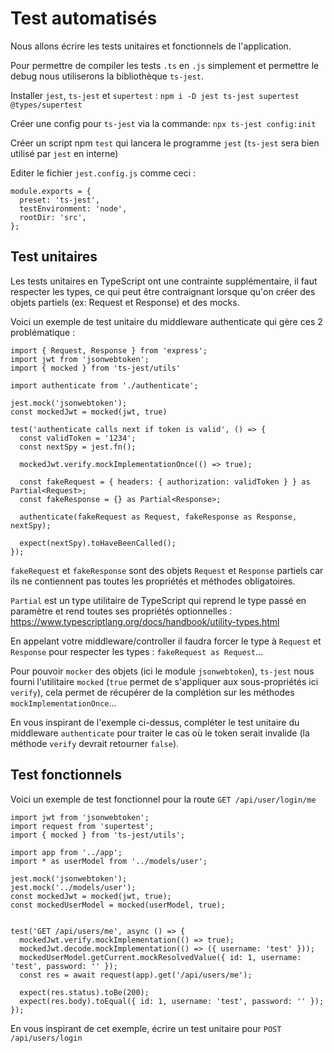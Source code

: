 # Test automatisés

Nous allons écrire les tests unitaires et fonctionnels de l'application.

Pour permettre de compiler les tests `.ts` en `.js` simplement et permettre le debug nous utiliserons la bibliothèque `ts-jest`.

Installer `jest`, `ts-jest` et `supertest` : `npm i -D jest ts-jest supertest @types/supertest`

Créer une config pour `ts-jest` via la commande: `npx ts-jest config:init`

Créer un script npm `test` qui lancera le programme `jest` (`ts-jest` sera bien utilisé par `jest` en interne)

Editer le fichier `jest.config.js` comme ceci :

```
module.exports = {
  preset: 'ts-jest',
  testEnvironment: 'node',
  rootDir: 'src',
};
```

## Test unitaires

Les tests unitaires en TypeScript ont une contrainte supplémentaire, il faut respecter les types, ce qui peut être contraignant lorsque qu'on créer des objets partiels (ex: Request et Response) et des mocks.

Voici un exemple de test unitaire du middleware authenticate qui gère ces 2 problématique :

```
import { Request, Response } from 'express';
import jwt from 'jsonwebtoken';
import { mocked } from 'ts-jest/utils'

import authenticate from './authenticate';

jest.mock('jsonwebtoken');
const mockedJwt = mocked(jwt, true)

test('authenticate calls next if token is valid', () => {
  const validToken = '1234';
  const nextSpy = jest.fn();

  mockedJwt.verify.mockImplementationOnce(() => true);

  const fakeRequest = { headers: { authorization: validToken } } as Partial<Request>;
  const fakeResponse = {} as Partial<Response>;

  authenticate(fakeRequest as Request, fakeResponse as Response, nextSpy);

  expect(nextSpy).toHaveBeenCalled();
});
```

`fakeRequest` et `fakeResponse` sont des objets `Request` et `Response` partiels car ils ne contiennent pas toutes les propriétés et méthodes obligatoires.

`Partial` est un type utilitaire de TypeScript qui reprend le type passé en paramètre et rend toutes ses propriétés optionnelles : https://www.typescriptlang.org/docs/handbook/utility-types.html

En appelant votre middleware/controller il faudra forcer le type à `Request` et `Response` pour respecter les types : `fakeRequest as Request`...

Pour pouvoir `mocker` des objets (ici le module `jsonwebtoken`), `ts-jest` nous fourni l'utilitaire `mocked` (`true` permet de s'appliquer aux sous-propriétés ici `verify`), cela permet de récupérer de la complétion sur les méthodes `mockImplementationOnce`...

En vous inspirant de l'exemple ci-dessus, compléter le test unitaire du middleware `authenticate` pour traiter le cas où le token serait invalide (la méthode `verify` devrait retourner `false`).


## Test fonctionnels

Voici un exemple de test fonctionnel pour la route `GET /api/user/login/me`

```
import jwt from 'jsonwebtoken';
import request from 'supertest';
import { mocked } from 'ts-jest/utils';

import app from '../app';
import * as userModel from '../models/user';

jest.mock('jsonwebtoken');
jest.mock('../models/user');
const mockedJwt = mocked(jwt, true);
const mockedUserModel = mocked(userModel, true);


test('GET /api/users/me', async () => {
  mockedJwt.verify.mockImplementation(() => true);
  mockedJwt.decode.mockImplementation(() => ({ username: 'test' }));
  mockedUserModel.getCurrent.mockResolvedValue({ id: 1, username: 'test', password: '' });
  const res = await request(app).get('/api/users/me');

  expect(res.status).toBe(200);
  expect(res.body).toEqual({ id: 1, username: 'test', password: '' });
});
```

En vous inspirant de cet exemple, écrire un test unitaire pour `POST /api/users/login`
